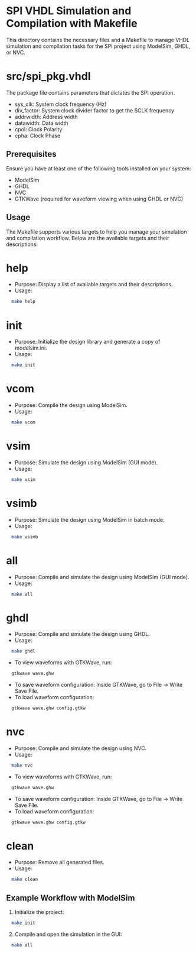 # SPI VHDL Simulation and Compilation with Makefile

This directory contains the necessary files and a Makefile to manage VHDL simulation and compilation tasks for the SPI project using ModelSim, GHDL, or NVC.

# src/spi\_pkg.vhdl

The package file contains parameters that dictates the SPI operation.

- sys\_clk: System clock frequency (Hz)
- div\_factor: System clock divider factor to get the SCLK frequency
- addrwidth: Address width
- datawidth: Data width
- cpol: Clock Polarity
- cpha: Clock Phase

## Prerequisites

Ensure you have at least one of the following tools installed on your system:

- ModelSim
- GHDL 
- NVC 
- GTKWave (required for waveform viewing when using GHDL or NVC)

## Usage

The Makefile supports various targets to help you manage your simulation and compilation workflow. Below are the available targets and their descriptions:

# help
- Purpose: Display a list of available targets and their descriptions.
- Usage:

```sh
  make help 
```

# init
- Purpose: Initialize the design library and generate a copy of modelsim.ini.
- Usage:

```sh
  make init
```

# vcom
- Purpose: Compile the design using ModelSim.
- Usage:  

```sh
  make vcom
```

# vsim
- Purpose: Simulate the design using ModelSim (GUI mode).
- Usage:  

```sh
  make vsim
```

# vsimb
- Purpose: Simulate the design using ModelSim in batch mode.
- Usage:  

```sh
  make vsimb
```

# all
- Purpose: Compile and simulate the design using ModelSim (GUI mode).
- Usage:  

```sh
  make all
```

# ghdl
- Purpose: Compile and simulate the design using GHDL.
- Usage: 

```sh
  make ghdl
```

- To view waveforms with GTKWave, run:
```sh
  gtkwave wave.ghw
```
- To save waveform configuration:
  Inside GTKWave, go to File -> Write Save File.
- To load waveform configuration:
```sh
  gtkwave wave.ghw config.gtkw
```

# nvc
- Purpose: Compile and simulate the design using NVC.
- Usage:  

```sh
  make nvc
```

- To view waveforms with GTKWave, run:
```sh
  gtkwave wave.ghw
```
- To save waveform configuration:
  Inside GTKWave, go to File -> Write Save File.
- To load waveform configuration:
```sh
  gtkwave wave.ghw config.gtkw
```

# clean
- Purpose: Remove all generated files.
- Usage:  

```sh
  make clean
```

## Example Workflow with ModelSim

1. Initialize the project:  

```sh
  make init
```

2. Compile and open the simulation in the GUI:  

```sh
  make all
```
